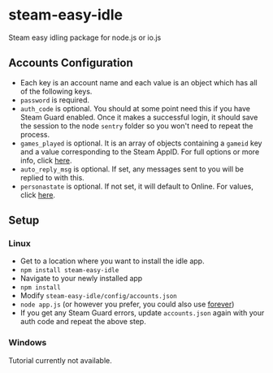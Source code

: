 # steam-easy-idle
Steam easy idling package for node.js or io.js

## Accounts Configuration
* Each key is an account name and each value is an object which has all of the following keys.
* `password` is required.
* `auth_code` is optional. You should at some point need this if you have Steam Guard enabled. Once it makes a successful login, it should save the session to the node `sentry` folder so you won't need to repeat the process.
* `games_played` is optional. It is an array of objects containing a `gameid` key and a value corresponding to the Steam AppID. For full options or more info, click [here](https://github.com/SteamRE/SteamKit/blob/master/Resources/Protobufs/steamclient/steammessages_clientserver.proto#L205).
* `auto_reply_msg` is optional. If set, any messages sent to you will be replied to with this.
* `personastate` is optional. If not set, it will default to Online. For values, click [here](https://github.com/SteamRE/SteamKit/blob/master/Resources/SteamLanguage/enums.steamd#L34).

## Setup
### Linux
* Get to a location where you want to install the idle app.
* `npm install steam-easy-idle`
* Navigate to your newly installed app
* `npm install`
* Modify `steam-easy-idle/config/accounts.json`
* `node app.js` (or however you prefer, you could also use [forever](https://www.npmjs.com/package/forever))
* If you get any Steam Guard errors, update `accounts.json` again with your auth code and repeat the above step.

### Windows
Tutorial currently not available.
